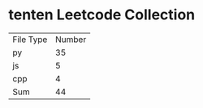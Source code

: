# tenten Leetcode Collection

<table><tr><td>File Type</td><td>Number</td></tr><tr><td>py</td><td>35</td></tr><tr><td>js</td><td>5</td></tr><tr><td>cpp</td><td>4</td></tr><tr><td>Sum</td><td>44</td></tr></table>